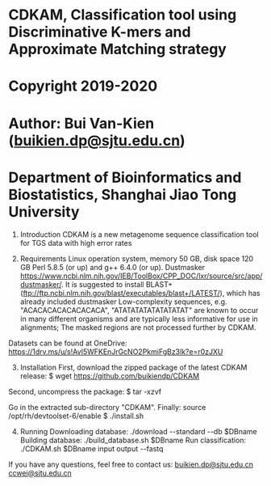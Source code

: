 # CDKAM, Classification tool using Discriminative K-mers and Approximate Matching strategy
# Copyright 2019-2020
# Author: Bui Van-Kien (buikien.dp@sjtu.edu.cn)  
# Department of Bioinformatics and Biostatistics, Shanghai Jiao Tong University


1) Introduction
CDKAM is a new metagenome sequence classification tool for TGS data with high error rates

2) Requirements
Linux operation system, memory 50 GB, disk space 120 GB
Perl 5.8.5 (or up) and g++ 6.4.0 (or up).
Dustmasker https://www.ncbi.nlm.nih.gov/IEB/ToolBox/CPP_DOC/lxr/source/src/app/dustmasker/. 
It is suggested to install BLAST+ (ftp://ftp.ncbi.nlm.nih.gov/blast/executables/blast+/LATEST/), which has already included dustmasker
Low-complexity sequences, e.g. "ACACACACACACACACA", "ATATATATATATATATAT" are known to occur in many different organisms and are typically less informative for use in alignments; 
The masked regions are not processed further by CDKAM.

Datasets can be found at OneDrive: https://1drv.ms/u/s!AvI5WFKEnJrGcNO2PkmiFgBz3lk?e=r0zJXU

3) Installation
First, download the zipped package of the latest CDKAM release:
$ wget https://github.com/buikiendp/CDKAM

Second, uncompress the package:
$ tar -xzvf 

Go in the extracted sub-directory "CDKAM". 
Finally:
source /opt/rh/devtoolset-6/enable
$ ./install.sh

4) Running
Downloading database:
./download --standard --db $DBname
Building database:
./build_database.sh $DBname
Run classification:
./CDKAM.sh $DBname input output --fastq

If you have any questions, feel free to contact us:
   buikien.dp@sjtu.edu.cn
   ccwei@sjtu.edu.cn
   
